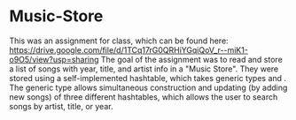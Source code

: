 # Music-Store
This was an assignment for class, which can be found here: 
https://drive.google.com/file/d/1TCq17rG0QRHiYGqiQoV_r--miK1-o9O5/view?usp=sharing
The goal of the assignment was to read and store a list of songs with year, title, and artist info in a "Music Store". They were stored using 
a self-implemented hashtable, which takes generic types <Key> and <Value>. The generic type allows simultaneous construction and updating
(by adding new songs) of three different hashtables, which allows the user to search songs by artist, title, or year. 
